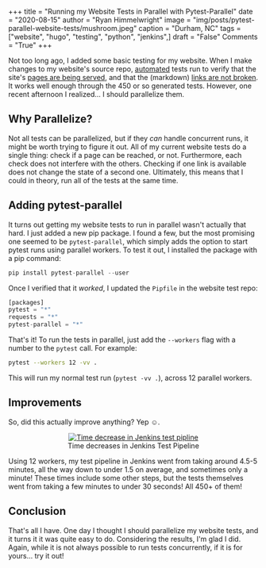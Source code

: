 +++
title   = "Running my Website Tests in Parallel with Pytest-Parallel"
date    = "2020-08-15"
author  = "Ryan Himmelwright"
image   = "img/posts/pytest-parallel-website-tests/mushroom.jpeg"
caption = "Durham, NC"
tags    = ["website", "hugo", "testing", "python", "jenkins",]
draft   = "False"
Comments = "True"
+++

Not too long ago, I added some basic testing for my website. When I make
changes to my website's source repo, [automated](/post/creating-tests-ci)
tests run to verify that the site's [pages are being
served](/post/creating-website-tests-pages/), and that the (markdown) [links
are not broken](/post/creating-website-tests-links). It works well enough
through the 450 or so generated tests. However, one recent afternoon I
realized... I should parallelize them.

<!--more-->

## Why Parallelize?

Not all tests can be parallelized, but if they *can* handle concurrent runs, it
might be worth trying to figure it out.  All of my current website tests do a
single thing: check if a page can be reached, or not. Furthermore, each check
does not interfere with the others. Checking if one link is available does not
change the state of a second one. Ultimately, this means that I could in
theory, run all of the tests at the same time.


## Adding pytest-parallel

It turns out getting my website tests to run in parallel wasn't actually that
hard. I just added a new pip package. I found a few, but the most
promising one seemed to be `pytest-parallel`, which simply adds the option to
start pytest runs using parallel workers. To test it out, I installed the package
with a pip command:
```python
pip install pytest-parallel --user
```

Once I verified that it *worked*, I updated the `Pipfile` in the website test repo:
```python
[packages]
pytest = "*"
requests = "*"
pytest-parallel = "*"
```

That's it! To run the tests in parallel, just add the `--workers` flag with a
number to the `pytest` call. For example:

```bash
pytest --workers 12 -vv .
```
This will run my normal test run (`pytest -vv .`), across 12 parallel workers.


## Improvements

So, did this actually improve anything? Yep ☺.
<center>
<a href="/img/posts/pytest-parallel-website-tests/pipeline-time-decrease.png">
<img alt="Time decrease in Jenkins test pipline" src="/img/posts/pytest-parallel-website-tests/pipeline-time-decrease.png" style="max-width: 100%;"/></a>
<div class="caption">Time decreases in Jenkins Test Pipeline</div>
</center>

Using 12 workers, my test pipeline in Jenkins went from taking around 4.5-5
minutes, all the way down to under 1.5 on average, and sometimes only a minute!
These times include some other steps, but the tests themselves went from
taking a few minutes to under 30 seconds! All 450+ of them!

## Conclusion

That's all I have. One day I thought I should parallelize my website tests, and
it turns it it was quite easy to do. Considering the results, I'm glad I did.
Again, while it is not always possible to run tests concurrently, if it is for
yours... try it out!
